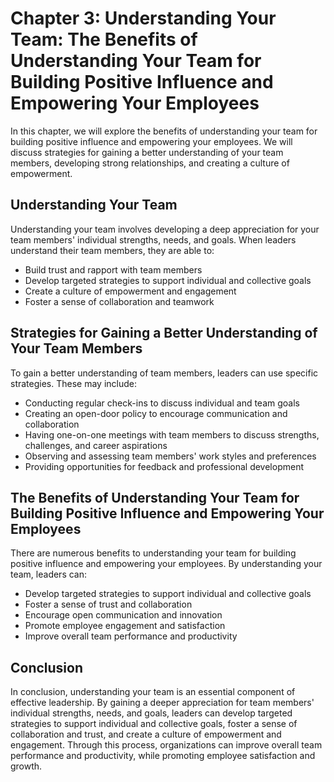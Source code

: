 Chapter 3: Understanding Your Team: The Benefits of Understanding Your Team for Building Positive Influence and Empowering Your Employees
=========================================================================================================================================

In this chapter, we will explore the benefits of understanding your team for building positive influence and empowering your employees. We will discuss strategies for gaining a better understanding of your team members, developing strong relationships, and creating a culture of empowerment.

Understanding Your Team
-----------------------

Understanding your team involves developing a deep appreciation for your team members' individual strengths, needs, and goals. When leaders understand their team members, they are able to:

* Build trust and rapport with team members
* Develop targeted strategies to support individual and collective goals
* Create a culture of empowerment and engagement
* Foster a sense of collaboration and teamwork

Strategies for Gaining a Better Understanding of Your Team Members
------------------------------------------------------------------

To gain a better understanding of team members, leaders can use specific strategies. These may include:

* Conducting regular check-ins to discuss individual and team goals
* Creating an open-door policy to encourage communication and collaboration
* Having one-on-one meetings with team members to discuss strengths, challenges, and career aspirations
* Observing and assessing team members' work styles and preferences
* Providing opportunities for feedback and professional development

The Benefits of Understanding Your Team for Building Positive Influence and Empowering Your Employees
-----------------------------------------------------------------------------------------------------

There are numerous benefits to understanding your team for building positive influence and empowering your employees. By understanding your team, leaders can:

* Develop targeted strategies to support individual and collective goals
* Foster a sense of trust and collaboration
* Encourage open communication and innovation
* Promote employee engagement and satisfaction
* Improve overall team performance and productivity

Conclusion
----------

In conclusion, understanding your team is an essential component of effective leadership. By gaining a deeper appreciation for team members' individual strengths, needs, and goals, leaders can develop targeted strategies to support individual and collective goals, foster a sense of collaboration and trust, and create a culture of empowerment and engagement. Through this process, organizations can improve overall team performance and productivity, while promoting employee satisfaction and growth.
